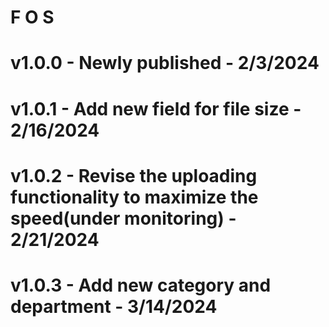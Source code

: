 # F O S
# v1.0.0 - Newly published - 2/3/2024
# v1.0.1 - Add new field for file size - 2/16/2024
# v1.0.2 - Revise the uploading functionality to maximize the speed(under monitoring) - 2/21/2024
# v1.0.3 - Add new category and department - 3/14/2024
